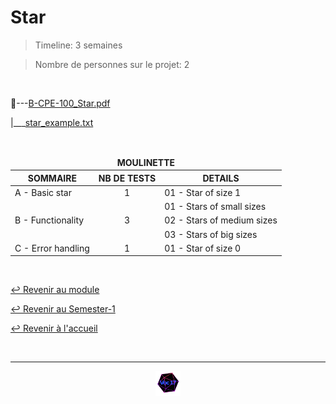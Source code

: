 # Star

> Timeline: 3 semaines

> Nombre de personnes sur le projet: 2

<br>

📂---[B-CPE-100_Star.pdf](https://github.com/Studio-17/Epitech-Subjects/blob/main/Semester-1/B-CPE-100/Star/B-CPE-100_Star.pdf)

|\_\_\_[star_example.txt](https://github.com/Studio-17/Epitech-Subjects/blob/main/Semester-1/B-CPE-100/Star/star_example.txt)


<br>


<table align="center">
    <thead>
        <tr>
            <td colspan="3" align="center"><strong>MOULINETTE</strong></td>
        </tr>
        <tr>
            <th>SOMMAIRE</th>
            <th>NB DE TESTS</th>
            <th>DETAILS</th>
        </tr>
    </thead>
    <tbody>
        <tr>
            <td rowspan="1">A - Basic star</td>
            <td rowspan="1" style="text-align: center;">1</td>
            <td>01 - Star of size 1
        </tr>
        <tr>
            <td rowspan="3">B - Functionality</td>
            <td rowspan="3" style="text-align: center;">3</td>
            <td>01 - Stars of small sizes
        </tr>
    		<tr>
			<td>02 - Stars of medium sizes</td>
		</tr>
		<tr>
			<td>03 - Stars of big sizes</td>
		</tr>
        <tr>
            <td rowspan="1">C - Error handling</td>
            <td rowspan="1" style="text-align: center;">1</td>
            <td>01 - Star of size 0
        </tr>
	</tbody>
</table>

<br>

[↩️ Revenir au module](https://github.com/Studio-17/Epitech-Subjects/blob/main/Semester-1/B-CPE-100)

[↩️ Revenir au Semester-1](https://github.com/Studio-17/Epitech-Subjects/blob/main/Semester-1)

[↩️ Revenir à l'accueil](https://github.com/Studio-17/Epitech-Subjects/)

<br>

---

<div align="center">

<a href="https://github.com/Studio-17" target="_blank"><img src="../../../assets/voc17.gif" width="40"></a>

</div>